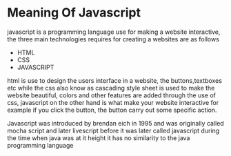 
# Meaning Of Javascript

javascript is a programming language use for making a website interactive, the three main technologies requires for creating a websites are as follows

* HTML
* CSS
* JAVASCRIPT

html is use to design the users interface in a website, the buttons,textboxes etc while the css also know as cascading style sheet is used to make the website beautiful, colors and other features are added through the use of css, javascript on the other hand is what make your website interactive for example if you click the button, the button carry out some specific action.

Javascript was introduced by brendan  eich in 1995 and was originally called mocha script and later livescript before it was later called javascript during the time when java was at it height it has no similarity to the java programming language

